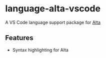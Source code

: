 # language-alta-vscode

A VS Code language support package for [Alta](https://github.com/alta-lang/alta)

## Features

* Syntax highlighting for Alta
